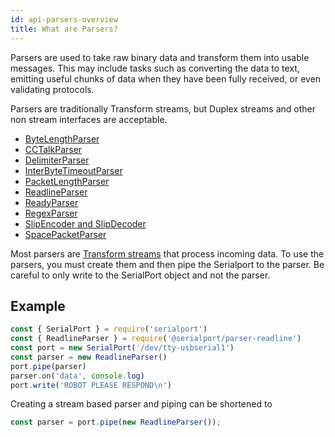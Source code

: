 ```yaml
---
id: api-parsers-overview
title: What are Parsers?
---
```


Parsers are used to take raw binary data and transform them into usable messages. This may include tasks such as converting the data to text, emitting useful chunks of data when they have been fully received, or even validating protocols.

Parsers are traditionally Transform streams, but Duplex streams and other non stream interfaces are acceptable.

- [ByteLengthParser](api-parser-byte-length.md)
- [CCTalkParser](api-parser-cctalk.md)
- [DelimiterParser](api-parser-delimiter.md)
- [InterByteTimeoutParser](api-parser-inter-byte-timeout.md)
- [PacketLengthParser](api-parser-packet-length.md)
- [ReadlineParser](api-parser-readline.md)
- [ReadyParser](api-parser-ready.md)
- [RegexParser](api-parser-regex.md)
- [SlipEncoder and SlipDecoder](api-parser-slip-encoder.md)
- [SpacePacketParser](api-parser-spacepacket.md)

Most parsers are [Transform streams](https://nodejs.org/api/stream.html#stream_class_stream_transform) that process incoming data. To use the parsers, you must create them and then pipe the Serialport to the parser. Be careful to only write to the SerialPort object and not the parser.

## Example

```ts
const { SerialPort } = require('serialport')
const { ReadlineParser } = require('@serialport/parser-readline')
const port = new SerialPort('/dev/tty-usbserial1')
const parser = new ReadlineParser()
port.pipe(parser)
parser.on('data', console.log)
port.write('ROBOT PLEASE RESPOND\n')
```

Creating a stream based parser and piping can be shortened to
```ts
const parser = port.pipe(new ReadlineParser());
```

